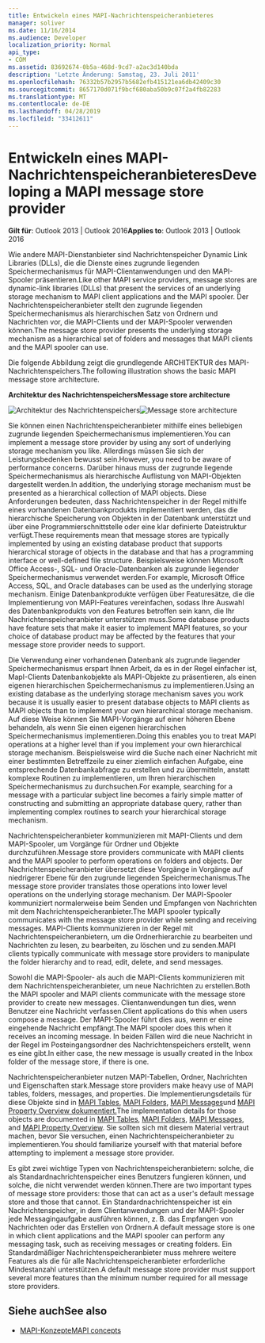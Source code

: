 ```yaml
---
title: Entwickeln eines MAPI-Nachrichtenspeicheranbieteres
manager: soliver
ms.date: 11/16/2014
ms.audience: Developer
localization_priority: Normal
api_type:
- COM
ms.assetid: 83692674-0b5a-468d-9cd7-a2ac3d140bda
description: 'Letzte Änderung: Samstag, 23. Juli 2011'
ms.openlocfilehash: 76332b57b2957b5682efb415121ea6db42409c30
ms.sourcegitcommit: 8657170d071f9bcf680aba50b9c07f2a4fb82283
ms.translationtype: MT
ms.contentlocale: de-DE
ms.lasthandoff: 04/28/2019
ms.locfileid: "33412611"
---
```

# <a name="developing-a-mapi-message-store-provider"></a><span data-ttu-id="bd3b7-103">Entwickeln eines MAPI-Nachrichtenspeicheranbieteres</span><span class="sxs-lookup"><span data-stu-id="bd3b7-103">Developing a MAPI message store provider</span></span>
  
<span data-ttu-id="bd3b7-104">**Gilt für**: Outlook 2013 | Outlook 2016</span><span class="sxs-lookup"><span data-stu-id="bd3b7-104">**Applies to**: Outlook 2013 | Outlook 2016</span></span> 
  
<span data-ttu-id="bd3b7-105">Wie andere MAPI-Dienstanbieter sind Nachrichtenspeicher Dynamic Link Libraries (DLLs), die die Dienste eines zugrunde liegenden Speichermechanismus für MAPI-Clientanwendungen und den MAPI-Spooler präsentieren.</span><span class="sxs-lookup"><span data-stu-id="bd3b7-105">Like other MAPI service providers, message stores are dynamic-link libraries (DLLs) that present the services of an underlying storage mechanism to MAPI client applications and the MAPI spooler.</span></span> <span data-ttu-id="bd3b7-106">Der Nachrichtenspeicheranbieter stellt den zugrunde liegenden Speichermechanismus als hierarchischen Satz von Ordnern und Nachrichten vor, die MAPI-Clients und der MAPI-Spooler verwenden können.</span><span class="sxs-lookup"><span data-stu-id="bd3b7-106">The message store provider presents the underlying storage mechanism as a hierarchical set of folders and messages that MAPI clients and the MAPI spooler can use.</span></span>
  
<span data-ttu-id="bd3b7-107">Die folgende Abbildung zeigt die grundlegende ARCHITEKTUR des MAPI-Nachrichtenspeichers.</span><span class="sxs-lookup"><span data-stu-id="bd3b7-107">The following illustration shows the basic MAPI message store architecture.</span></span>
  
<span data-ttu-id="bd3b7-108">**Architektur des Nachrichtenspeichers**</span><span class="sxs-lookup"><span data-stu-id="bd3b7-108">**Message store architecture**</span></span>
  
<span data-ttu-id="bd3b7-109">![Architektur des Nachrichtenspeichers](media/storearc.gif "Nachrichtenspeicherarchitektur")</span><span class="sxs-lookup"><span data-stu-id="bd3b7-109">![Message store architecture](media/storearc.gif "Message store architecture")</span></span>
  
<span data-ttu-id="bd3b7-110">Sie können einen Nachrichtenspeicheranbieter mithilfe eines beliebigen zugrunde liegenden Speichermechanismus implementieren.</span><span class="sxs-lookup"><span data-stu-id="bd3b7-110">You can implement a message store provider by using any sort of underlying storage mechanism you like.</span></span> <span data-ttu-id="bd3b7-111">Allerdings müssen Sie sich der Leistungsbedenken bewusst sein.</span><span class="sxs-lookup"><span data-stu-id="bd3b7-111">However, you need to be aware of performance concerns.</span></span> <span data-ttu-id="bd3b7-112">Darüber hinaus muss der zugrunde liegende Speichermechanismus als hierarchische Auflistung von MAPI-Objekten dargestellt werden.</span><span class="sxs-lookup"><span data-stu-id="bd3b7-112">In addition, the underlying storage mechanism must be presented as a hierarchical collection of MAPI objects.</span></span> <span data-ttu-id="bd3b7-113">Diese Anforderungen bedeuten, dass Nachrichtenspeicher in der Regel mithilfe eines vorhandenen Datenbankprodukts implementiert werden, das die hierarchische Speicherung von Objekten in der Datenbank unterstützt und über eine Programmierschnittstelle oder eine klar definierte Dateistruktur verfügt.</span><span class="sxs-lookup"><span data-stu-id="bd3b7-113">These requirements mean that message stores are typically implemented by using an existing database product that supports hierarchical storage of objects in the database and that has a programming interface or well-defined file structure.</span></span> <span data-ttu-id="bd3b7-114">Beispielsweise können Microsoft Office Access-, SQL- und Oracle-Datenbanken als zugrunde liegender Speichermechanismus verwendet werden.</span><span class="sxs-lookup"><span data-stu-id="bd3b7-114">For example, Microsoft Office Access, SQL, and Oracle databases can be used as the underlying storage mechanism.</span></span> <span data-ttu-id="bd3b7-115">Einige Datenbankprodukte verfügen über Featuresätze, die die Implementierung von MAPI-Features vereinfachen, sodass Ihre Auswahl des Datenbankprodukts von den Features betroffen sein kann, die Ihr Nachrichtenspeicheranbieter unterstützen muss.</span><span class="sxs-lookup"><span data-stu-id="bd3b7-115">Some database products have feature sets that make it easier to implement MAPI features, so your choice of database product may be affected by the features that your message store provider needs to support.</span></span>
  
<span data-ttu-id="bd3b7-116">Die Verwendung einer vorhandenen Datenbank als zugrunde liegender Speichermechanismus erspart Ihnen Arbeit, da es in der Regel einfacher ist, MapI-Clients Datenbankobjekte als MAPI-Objekte zu präsentieren, als einen eigenen hierarchischen Speichermechanismus zu implementieren.</span><span class="sxs-lookup"><span data-stu-id="bd3b7-116">Using an existing database as the underlying storage mechanism saves you work because it is usually easier to present database objects to MAPI clients as MAPI objects than to implement your own hierarchical storage mechanism.</span></span> <span data-ttu-id="bd3b7-117">Auf diese Weise können Sie MAPI-Vorgänge auf einer höheren Ebene behandeln, als wenn Sie einen eigenen hierarchischen Speichermechanismus implementieren.</span><span class="sxs-lookup"><span data-stu-id="bd3b7-117">Doing this enables you to treat MAPI operations at a higher level than if you implement your own hierarchical storage mechanism.</span></span> <span data-ttu-id="bd3b7-118">Beispielsweise wird die Suche nach einer Nachricht mit einer bestimmten Betreffzeile zu einer ziemlich einfachen Aufgabe, eine entsprechende Datenbankabfrage zu erstellen und zu übermitteln, anstatt komplexe Routinen zu implementieren, um Ihren hierarchischen Speichermechanismus zu durchsuchen.</span><span class="sxs-lookup"><span data-stu-id="bd3b7-118">For example, searching for a message with a particular subject line becomes a fairly simple matter of constructing and submitting an appropriate database query, rather than implementing complex routines to search your hierarchical storage mechanism.</span></span>
  
<span data-ttu-id="bd3b7-119">Nachrichtenspeicheranbieter kommunizieren mit MAPI-Clients und dem MAPI-Spooler, um Vorgänge für Ordner und Objekte durchzuführen.</span><span class="sxs-lookup"><span data-stu-id="bd3b7-119">Message store providers communicate with MAPI clients and the MAPI spooler to perform operations on folders and objects.</span></span> <span data-ttu-id="bd3b7-120">Der Nachrichtenspeicheranbieter übersetzt diese Vorgänge in Vorgänge auf niedrigerer Ebene für den zugrunde liegenden Speichermechanismus.</span><span class="sxs-lookup"><span data-stu-id="bd3b7-120">The message store provider translates those operations into lower level operations on the underlying storage mechanism.</span></span> <span data-ttu-id="bd3b7-121">Der MAPI-Spooler kommuniziert normalerweise beim Senden und Empfangen von Nachrichten mit dem Nachrichtenspeicheranbieter.</span><span class="sxs-lookup"><span data-stu-id="bd3b7-121">The MAPI spooler typically communicates with the message store provider while sending and receiving messages.</span></span> <span data-ttu-id="bd3b7-122">MAPI-Clients kommunizieren in der Regel mit Nachrichtenspeicheranbietern, um die Ordnerhierarchie zu bearbeiten und Nachrichten zu lesen, zu bearbeiten, zu löschen und zu senden.</span><span class="sxs-lookup"><span data-stu-id="bd3b7-122">MAPI clients typically communicate with message store providers to manipulate the folder hierarchy and to read, edit, delete, and send messages.</span></span>
  
<span data-ttu-id="bd3b7-123">Sowohl die MAPI-Spooler- als auch die MAPI-Clients kommunizieren mit dem Nachrichtenspeicheranbieter, um neue Nachrichten zu erstellen.</span><span class="sxs-lookup"><span data-stu-id="bd3b7-123">Both the MAPI spooler and MAPI clients communicate with the message store provider to create new messages.</span></span> <span data-ttu-id="bd3b7-124">Clientanwendungen tun dies, wenn Benutzer eine Nachricht verfassen.</span><span class="sxs-lookup"><span data-stu-id="bd3b7-124">Client applications do this when users compose a message.</span></span> <span data-ttu-id="bd3b7-125">Der MAPI-Spooler führt dies aus, wenn er eine eingehende Nachricht empfängt.</span><span class="sxs-lookup"><span data-stu-id="bd3b7-125">The MAPI spooler does this when it receives an incoming message.</span></span> <span data-ttu-id="bd3b7-126">In beiden Fällen wird die neue Nachricht in der Regel im Posteingangsordner des Nachrichtenspeichers erstellt, wenn es eine gibt.</span><span class="sxs-lookup"><span data-stu-id="bd3b7-126">In either case, the new message is usually created in the Inbox folder of the message store, if there is one.</span></span>
  
<span data-ttu-id="bd3b7-127">Nachrichtenspeicheranbieter nutzen MAPI-Tabellen, Ordner, Nachrichten und Eigenschaften stark.</span><span class="sxs-lookup"><span data-stu-id="bd3b7-127">Message store providers make heavy use of MAPI tables, folders, messages, and properties.</span></span> <span data-ttu-id="bd3b7-128">Die Implementierungsdetails für diese Objekte sind in [MAPI Tables,](mapi-tables.md) [MAPI Folders,](mapi-folders.md) [MAPI Messages](mapi-messages.md)und [MAPI Property Overview dokumentiert.](mapi-property-overview.md)</span><span class="sxs-lookup"><span data-stu-id="bd3b7-128">The implementation details for those objects are documented in [MAPI Tables](mapi-tables.md), [MAPI Folders](mapi-folders.md), [MAPI Messages](mapi-messages.md), and [MAPI Property Overview](mapi-property-overview.md).</span></span> <span data-ttu-id="bd3b7-129">Sie sollten sich mit diesem Material vertraut machen, bevor Sie versuchen, einen Nachrichtenspeicheranbieter zu implementieren.</span><span class="sxs-lookup"><span data-stu-id="bd3b7-129">You should familiarize yourself with that material before attempting to implement a message store provider.</span></span>
  
<span data-ttu-id="bd3b7-130">Es gibt zwei wichtige Typen von Nachrichtenspeicheranbietern: solche, die als Standardnachrichtenspeicher eines Benutzers fungieren können, und solche, die nicht verwendet werden können.</span><span class="sxs-lookup"><span data-stu-id="bd3b7-130">There are two important types of message store providers: those that can act as a user's default message store and those that cannot.</span></span> <span data-ttu-id="bd3b7-131">Ein Standardnachrichtenspeicher ist ein Nachrichtenspeicher, in dem Clientanwendungen und der MAPI-Spooler jede Messagingaufgabe ausführen können, z. B. das Empfangen von Nachrichten oder das Erstellen von Ordnern.</span><span class="sxs-lookup"><span data-stu-id="bd3b7-131">A default message store is one in which client applications and the MAPI spooler can perform any messaging task, such as receiving messages or creating folders.</span></span> <span data-ttu-id="bd3b7-132">Ein Standardmäßiger Nachrichtenspeicheranbieter muss mehrere weitere Features als die für alle Nachrichtenspeicheranbieter erforderliche Mindestanzahl unterstützen.</span><span class="sxs-lookup"><span data-stu-id="bd3b7-132">A default message store provider must support several more features than the minimum number required for all message store providers.</span></span>
  
## <a name="see-also"></a><span data-ttu-id="bd3b7-133">Siehe auch</span><span class="sxs-lookup"><span data-stu-id="bd3b7-133">See also</span></span>

- [<span data-ttu-id="bd3b7-134">MAPI-Konzepte</span><span class="sxs-lookup"><span data-stu-id="bd3b7-134">MAPI concepts</span></span>](mapi-concepts.md)

